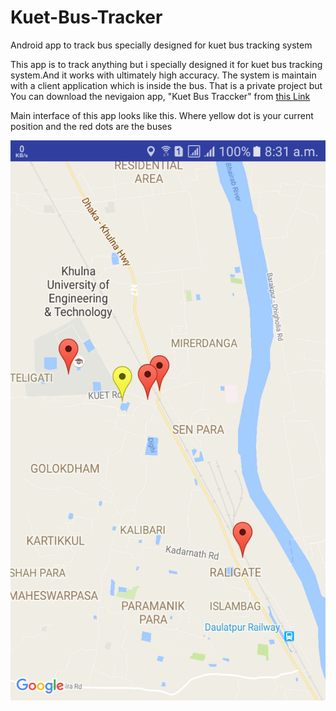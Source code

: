 # Kuet-Bus-Tracker
Android app to track bus specially designed for kuet bus tracking system

This app is to track anything but i specially designed it for kuet bus tracking system.And it works with ultimately high accuracy. The system is maintain with a client application which is inside the bus. That is a private project but You can download the nevigaion app, "Kuet Bus Traccker" from <a href="https://1drv.ms/u/s!AgwRW8KeY2FEvXF8Ii3upIiisOVl">this Link</a>


Main interface of this app looks like this. Where yellow dot is your current position and the red dots are the buses

<p align="center">
  <img src="https://github.com/Bikash300895/Kuet-Bus-Tracker/blob/master/1.png"/>
</p>